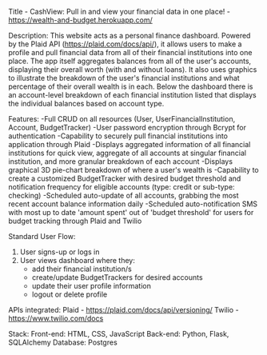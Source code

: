 Title - CashView: Pull in and view your financial data in one place! - https://wealth-and-budget.herokuapp.com/

Description:
This website acts as a personal finance dashboard. Powered by the Plaid API (https://plaid.com/docs/api/), it allows users to make a profile and pull financial data from all of their financial institutions into one place. The app itself aggregates balances from all of the user's accounts, displaying their overall worth (with and without loans). It also uses graphics to illustrate the breakdown of the user's financial institutions and what percentage of their overall wealth is in each. Below the dashboard there is an account-level breakdown of each financial institution listed that displays the individual balances based on account type.

Features:
-Full CRUD on all resources (User, UserFinancialInstitution, Account, BudgetTracker)
-User password encryption through Bcrypt for authentication
-Capability to securely pull financial institutions into application through Plaid 
-Displays aggregated information of all financial institutions for quick view, aggregate of all accounts at singular financial institution, and more granular breakdown of each account
-Displays graphical 3D pie-chart breakdown of where a user's wealth is
-Capability to create a customized BudgetTracker with desired budget threshold and notification frequency for eligible accounts (type: credit or sub-type: checking)
-Scheduled auto-update of all accounts, grabbing the most recent account balance information daily
-Scheduled auto-notification SMS with most up to date 'amount spent' out of 'budget threshold' for users for budget tracking through Plaid and Twilio

Standard User Flow:
1. User signs-up or logs in
2. User views dashboard where they:
    - add their financial institution/s
    - create/update BudgetTrackers for desired accounts
    - update their user profile information 
    - logout or delete profile

APIs integrated:
Plaid - https://plaid.com/docs/api/versioning/
Twilio - https://www.twilio.com/docs

Stack:
    Front-end: HTML, CSS, JavaScript
    Back-end: Python, Flask, SQLAlchemy
    Database: Postgres